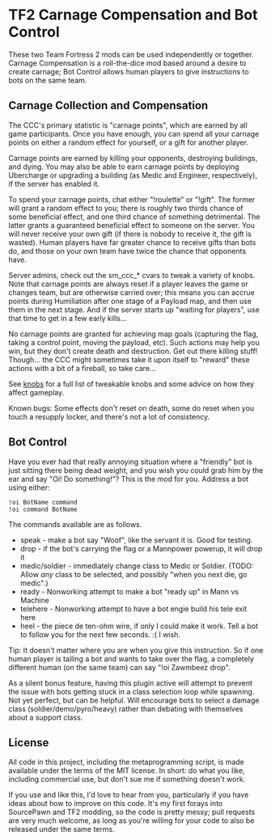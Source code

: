 TF2 Carnage Compensation and Bot Control
========================================

These two Team Fortress 2 mods can be used independently or together. Carnage
Compensation is a roll-the-dice mod based around a desire to create carnage;
Bot Control allows human players to give instructions to bots on the same team.

Carnage Collection and Compensation
-----------------------------------

The CCC's primary statistic is "carnage points", which are earned by all
game participants. Once you have enough, you can spend all your carnage points
on either a random effect for yourself, or a gift for another player.

Carnage points are earned by killing your opponents, destroying buildings, and
dying. You may also be able to earn carnage points by deploying Ubercharge or
upgrading a building (as Medic and Engineer, respectively), if the server has
enabled it.

To spend your carnage points, chat either "!roulette" or "!gift". The former
will grant a random effect to you; there is roughly two thirds chance of some
beneficial effect, and one third chance of something detrimental. The latter
grants a guaranteed beneficial effect to someone on the server. You will never
receive your own gift (if there is nobody to receive it, the gift is wasted).
Human players have far greater chance to receive gifts than bots do, and those
on your own team have twice the chance that opponents have.

Server admins, check out the sm_ccc_* cvars to tweak a variety of knobs.
Note that carnage points are always reset if a player leaves the game or
changes team, but are otherwise carried over; this means you can accrue points
during Humiliation after one stage of a Payload map, and then use them in the
next stage. And if the server starts up "waiting for players", use that time to
get in a few early kills...

No carnage points are granted for achieving map goals (capturing the flag,
taking a control point, moving the payload, etc). Such actions may help you
win, but they don't create death and destruction. Get out there killing stuff!
Though... the CCC might sometimes take it upon itself to "reward" these actions
with a bit of a fireball, so take care...

See [knobs](knobs.md) for a full list of tweakable knobs and some advice on how
they affect gameplay.

Known bugs: Some effects don't reset on death, some do reset when you touch a
resupply locker, and there's not a lot of consistency.

Bot Control
-----------

Have you ever had that really annoying situation where a "friendly" bot is just
sitting there being dead weight, and you wish you could grab him by the ear and
say "Oi! Do something!"? This is the mod for you. Address a bot using either:

    !oi BotName command
    !oi command BotName

The commands available are as follows.

* speak - make a bot say "Woof", like the servant it is. Good for testing.
* drop - if the bot's carrying the flag or a Mannpower powerup, it will drop it
* medic/soldier - immediately change class to Medic or Soldier. (TODO: Allow
  *any* class to be selected, and possibly "when you next die, go medic".)
* ready - Nonworking attempt to make a bot "ready up" in Mann vs Machine
* telehere - Nonworking attempt to have a bot engie build his tele exit here
* heel - the piece de ten-ohm wire, if only I could make it work. Tell a bot to
  follow you for the next few seconds. :( I wish.

Tip: It doesn't matter where you are when you give this instruction. So if one
human player is tailing a bot and wants to take over the flag, a completely
different human (on the same team) can say "!oi Zawmbeez drop".

As a silent bonus feature, having this plugin active will attempt to prevent
the issue with bots getting stuck in a class selection loop while spawning.
Not yet perfect, but can be helpful. Will encourage bots to select a damage
class (soldier/demo/pyro/heavy) rather than debating with themselves about
a support class.

License
-------

All code in this project, including the metaprogramming script, is made
available under the terms of the MIT license. In short: do what you like,
including commercial use, but don't sue me if something doesn't work.

If you use and like this, I'd love to hear from you, particularly if you have
ideas about how to improve on this code. It's my first forays into SourcePawn
and TF2 modding, so the code is pretty messy; pull requests are very much
welcome, as long as you're willing for your code to also be released under the
same terms.
